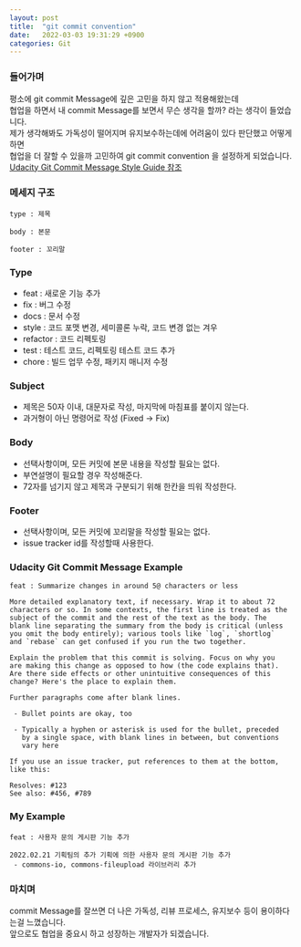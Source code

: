 ```yaml
---
layout: post
title:  "git commit convention"
date:   2022-03-03 19:31:29 +0900
categories: Git
---
```


### 들어가며
평소에 git commit Message에 깊은 고민을 하지 않고 적용해왔는데<br> 
협업을 하면서 내 commit Message를 보면서 무슨 생각을 할까? 라는 생각이 들었습니다.<br>
제가 생각해봐도 가독성이 떨어지며 유지보수하는데에 어려움이 있다 판단했고 어떻게하면<br>
협업을 더 잘할 수 있을까 고민하여 git commit convention 을 설정하게 되었습니다.<br>
[Udacity Git Commit Message Style Guide 참조](https://udacity.github.io/git-styleguide/)

### 메세지 구조

```
type : 제목
 
body : 본문

footer : 꼬리말
```

### Type
- feat : 새로운 기능 추가
- fix : 버그 수정
- docs : 문서 수정
- style : 코드 포맷 변경, 세미콜론 누락, 코드 변경 없는 겨우
- refactor : 코드 리펙토링
- test : 테스트 코드, 리펙토링 테스트 코드 추가
- chore : 빌드 업무 수정, 패키지 매니저 수정

### Subject
- 제목은 50자 이내, 대문자로 작성, 마지막에 마침표를 붙이지 않는다.
- 과거형이 아닌 명령어로 작성 (Fixed -> Fix)

### Body
- 선택사항이며, 모든 커밋에 본문 내용을 작성할 필요는 없다.
- 부연설명이 필요할 경우 작성해준다.
- 72자를 넘기지 않고 제목과 구분되기 위해 한칸을 띄워 작성한다.

### Footer
- 선택사항이며, 모든 커밋에 꼬리말을 작성할 필요는 없다.
- issue tracker id를 작성할때 사용한다.

### Udacity Git Commit Message Example
```
feat : Summarize changes in around 5@ characters or less

More detailed explanatory text, if necessary. Wrap it to about 72
characters or so. In some contexts, the first line is treated as the
subject of the commit and the rest of the text as the body. The
blank line separating the summary from the body is critical (unless
you omit the body entirely); various tools like `log`, `shortlog`
and `rebase` can get confused if you run the two together.

Explain the problem that this commit is solving. Focus on why you
are making this change as opposed to how (the code explains that).
Are there side effects or other unintuitive consequences of this
change? Here's the place to explain them.

Further paragraphs come after blank lines.

 - Bullet points are okay, too

 - Typically a hyphen or asterisk is used for the bullet, preceded
   by a single space, with blank lines in between, but conventions
   vary here

If you use an issue tracker, put references to them at the bottom,
like this:

Resolves: #123
See also: #456, #789
```

### My Example

```
feat : 사용자 문의 게시판 기능 추가

2022.02.21 기획팀의 추가 기획에 의한 사용자 문의 게시판 기능 추가
 - commons-io, commons-fileupload 라이브러리 추가
```

### 마치며
commit Message를 잘쓰면 더 나은 가독성, 리뷰 프로세스, 유지보수 등이 용이하다는걸 느꼈습니다.<br>
앞으로도 협업을 중요시 하고 성장하는 개발자가 되겠습니다.
